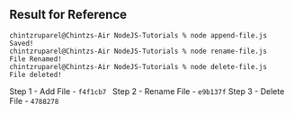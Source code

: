 <h2>Result for Reference</h2>

```
chintzruparel@Chintzs-Air NodeJS-Tutorials % node append-file.js
Saved!
chintzruparel@Chintzs-Air NodeJS-Tutorials % node rename-file.js
File Renamed!
chintzruparel@Chintzs-Air NodeJS-Tutorials % node delete-file.js
File deleted!
```



Step 1 - Add File - `f4f1cb7 `
Step 2 - Rename File - `e9b137f`
Step 3 - Delete File - `4788278`
